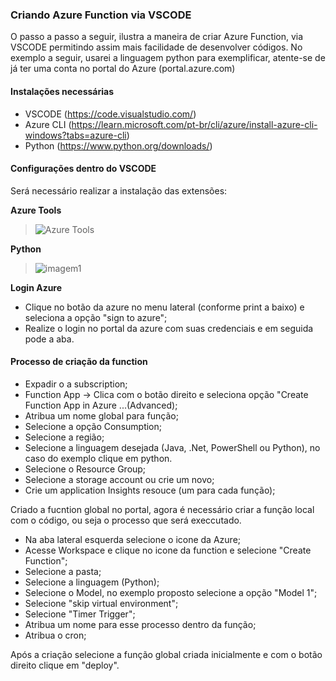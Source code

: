 ### Criando Azure Function via VSCODE

<p> O passo a passo a seguir, ilustra a maneira de criar Azure Function, via VSCODE permitindo assim mais facilidade de desenvolver códigos. 
No exemplo a seguir, usarei a linguagem python para exemplificar, atente-se de já ter uma conta no portal do Azure (portal.azure.com)</p>


#### Instalações necessárias 
 -  VSCODE (https://code.visualstudio.com/)
 -  Azure CLI (https://learn.microsoft.com/pt-br/cli/azure/install-azure-cli-windows?tabs=azure-cli)
 -  Python (https://www.python.org/downloads/)

#### Configurações dentro do VSCODE

<p> Será necessário realizar a instalação das extensões: </p>

<strong> Azure Tools </strong>
 > ![Azure Tools](https://github.com/user-attachments/assets/451a5b86-a173-48fc-8b1e-3656b950f9e3)

 <strong> Python </strong>
 > ![imagem1](https://github.com/user-attachments/assets/5d5269aa-1029-477a-90f7-965f0ed40aa8)

 
 <strong>  Login Azure </strong>  
 - Clique no botão da azure no menu lateral (conforme print a baixo) e seleciona a opção "sign to azure";
 - Realize o login no portal da azure com suas credenciais e em seguida pode a aba.
 
 #### Processo de criação da function
 
 - Expadir o a subscription;
 - Function App -> Clica com o botão direito e seleciona opção "Create Function App in Azure ...(Advanced);
 - Atribua um nome global para função;
 - Selecione a opção Consumption;
 - Selecione a região;
 - Selecione a linguagem desejada (Java, .Net, PowerShell ou Python), no caso do exemplo clique em python.
 - Selecione o Resource Group; 
 - Selecione a storage account ou crie um novo;
 - Crie um application Insights resouce (um para cada função);
 
 <p> Criado a fucntion global no portal, agora é necessário criar a função local com o código, ou seja o processo que será execcutado.</p>
 
 - Na aba lateral esquerda selecione o icone da Azure; 
 - Acesse Workspace e clique no icone da function e selecione "Create Function";
 - Selecione a pasta;
 - Selecione a linguagem (Python);
 - Selecione o Model, no exemplo proposto selecione a opção "Model 1";
 - Selecione "skip virtual environment";
 - Selecione "Timer Trigger"; 
 - Atribua um nome para esse processo dentro da função;
 - Atribua o cron;
 

 <p> Após a criação selecione a função global criada inicialmente e com o botão direito clique em "deploy". </p>
